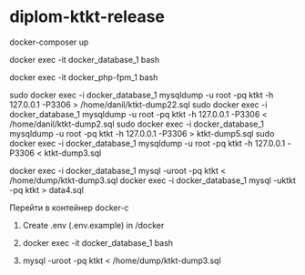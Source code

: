 # diplom-ktkt-release

docker-composer up

docker exec -it docker_database_1 bash

docker exec -it docker_php-fpm_1 bash


sudo docker exec -i docker_database_1  mysqldump -u root -pq  ktkt -h 127.0.0.1 -P3306  > /home/danil/ktkt-dump22.sql
sudo docker exec -i docker_database_1  mysqldump -u root -pq  ktkt -h 127.0.0.1 -P3306  < /home/danil/ktkt-dump2.sql
sudo docker exec -i docker_database_1  mysqldump -u root -pq  ktkt -h 127.0.0.1 -P3306  > ktkt-dump5.sql
sudo docker exec -i docker_database_1  mysqldump -u root -pq  ktkt -h 127.0.0.1 -P3306  < ktkt-dump3.sql


docker exec -i docker_database_1 mysql -uroot -pq ktkt < /home/dump/ktkt-dump3.sql
docker exec -i docker_database_1 mysql -uktkt -pq ktkt > data4.sql

Перейти в контейнер
docker-c

1. Create .env (.env.example) in /docker

1. docker exec -it docker_database_1 bash
2. mysql -uroot -pq ktkt < /home/dump/ktkt-dump3.sql
